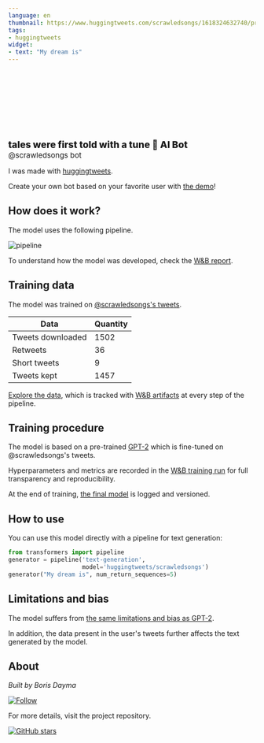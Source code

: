 ```yaml
---
language: en
thumbnail: https://www.huggingtweets.com/scrawledsongs/1618324632740/predictions.png
tags:
- huggingtweets
widget:
- text: "My dream is"
---
```


<div>
<div style="width: 132px; height:132px; border-radius: 50%; background-size: cover; background-image: url('https://pbs.twimg.com/profile_images/1077189369591562240/Ufhv9ZEX_400x400.jpg')">
</div>
<div style="margin-top: 8px; font-size: 19px; font-weight: 800">tales were first told with a tune 🤖 AI Bot </div>
<div style="font-size: 15px">@scrawledsongs bot</div>
</div>

I was made with [huggingtweets](https://github.com/borisdayma/huggingtweets).

Create your own bot based on your favorite user with [the demo](https://colab.research.google.com/github/borisdayma/huggingtweets/blob/master/huggingtweets-demo.ipynb)!

## How does it work?

The model uses the following pipeline.

![pipeline](https://github.com/borisdayma/huggingtweets/blob/master/img/pipeline.png?raw=true)

To understand how the model was developed, check the [W&B report](https://wandb.ai/wandb/huggingtweets/reports/HuggingTweets-Train-a-Model-to-Generate-Tweets--VmlldzoxMTY5MjI).

## Training data

The model was trained on [@scrawledsongs's tweets](https://twitter.com/scrawledsongs).

| Data | Quantity |
| --- | --- |
| Tweets downloaded | 1502 |
| Retweets | 36 |
| Short tweets | 9 |
| Tweets kept | 1457 |

[Explore the data](https://wandb.ai/wandb/huggingtweets/runs/2semjvon/artifacts), which is tracked with [W&B artifacts](https://docs.wandb.com/artifacts) at every step of the pipeline.

## Training procedure

The model is based on a pre-trained [GPT-2](https://huggingface.co/gpt2) which is fine-tuned on @scrawledsongs's tweets.

Hyperparameters and metrics are recorded in the [W&B training run](https://wandb.ai/wandb/huggingtweets/runs/2pmobg5r) for full transparency and reproducibility.

At the end of training, [the final model](https://wandb.ai/wandb/huggingtweets/runs/2pmobg5r/artifacts) is logged and versioned.

## How to use

You can use this model directly with a pipeline for text generation:

```python
from transformers import pipeline
generator = pipeline('text-generation',
                     model='huggingtweets/scrawledsongs')
generator("My dream is", num_return_sequences=5)
```

## Limitations and bias

The model suffers from [the same limitations and bias as GPT-2](https://huggingface.co/gpt2#limitations-and-bias).

In addition, the data present in the user's tweets further affects the text generated by the model.

## About

*Built by Boris Dayma*

[![Follow](https://img.shields.io/twitter/follow/borisdayma?style=social)](https://twitter.com/intent/follow?screen_name=borisdayma)

For more details, visit the project repository.

[![GitHub stars](https://img.shields.io/github/stars/borisdayma/huggingtweets?style=social)](https://github.com/borisdayma/huggingtweets)
